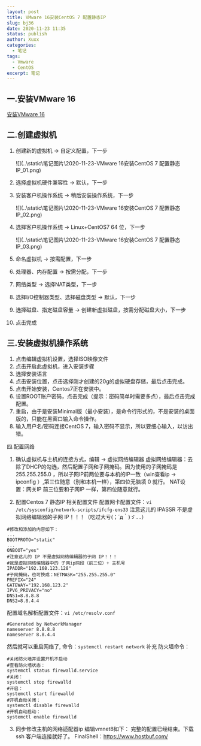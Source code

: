 ```yaml
---
layout: post
title: VMware 16安装CentOS 7 配置静态IP
slug: bj36
date: 2020-11-23 11:35
status: publish
author: Xuxx
categories: 
  - 笔记
tags: 
  - Vmware
  - CentOS
excerpt: 笔记
---
```


## 一.安装VMware 16

[安装VMware 16](https://blog.csdn.net/zouhuu/article/details/86530787)

## 二.创建虚拟机

1. 创建新的虚拟机 -> 自定义配置，下一步

   ![](..\static\笔记图片\2020-11-23-VMware 16安装CentOS 7 配置静态IP_01.png)

2. 选择虚拟机硬件兼容性 -> 默认，下一步

3. 安装客户机操作系统 -> 稍后安装操作系统，下一步

   ![](..\static\笔记图片\2020-11-23-VMware 16安装CentOS 7 配置静态IP_02.png)

4. 选择客户机操作系统 -> Linux+CentOS7 64 位，下一步

   ![](..\static\笔记图片\2020-11-23-VMware 16安装CentOS 7 配置静态IP_03.png)

5. 命名虚拟机 -> 按需配置，下一步

6. 处理器、内存配置 -> 按需分配，下一步

7. 网络类型 -> 选择NAT类型，下一步

8. 选择I/O控制器类型、选择磁盘类型 -> 默认，下一步

9. 选择磁盘、指定磁盘容量 -> 创建新虚拟磁盘，按需分配磁盘大小，下一步

10. 点击完成

## 三.安装虚拟机操作系统
1. 点击编辑虚拟机设置，选择ISO映像文件
2. 点击开启此虚拟机，进入安装步骤
3. 选择安装语言
4. 点击安装位置，点击选择刚才创建的20g的虚拟硬盘存储，最后点击完成。
5. 点击开始安装，Centos7正在安装中。
6. 设置ROOT账户密码，点击完成（提示：密码简单时需要多点），最后点击完成配置。
7. 重启，由于是安装Minimal版（最小安装），是命令行形式的，不是安装的桌面版的，只能在黑窗口输入命令操作。
8. 输入用户名/密码连接CentOS 7，输入密码不显示，所以要细心输入，以访出错。

四.配置网络

1. 确认虚拟机与主机的连接方式，编辑 -> 虚拟网络编辑器
    虚拟网络编辑器：去除了DHCP的勾选，然后配置子网和子网掩码。因为使用的子网掩码是 255.255.255.0 ，所以子网IP前两位要与本机的IP一致（win查看ip -> ipconfig ）,第三位随意（别和本机一样），第四位无脑填 0 就行。
    NAT设置：网关IP 前三位要和子网IP 一样，第四位随意就行。

2. 配置Centos 7 静态IP 相关配置文件
    配置网卡配置文件：`vi /etc/sysconfig/network-scripts/ifcfg-ens33`
    注意这儿的 IPASSR 不是虚拟网络编辑器的子网 IP！！！（吃过大亏(；´д｀)ゞ....）

  ```shell
  #修改和添加的内容如下：
  ...
  BOOTPROTO="static"
  ...
  ONBOOT="yes"
  #注意这儿的 IP 不是虚拟网络编辑器的子网 IP！！！
  #就是虚拟网络编辑器中的 子网ip网段（前三位）+ 主机号 
  IPADDR="192.168.123.128"
  #子网掩码，也可换成：NETMASK="255.255.255.0"
  PREFIX="24"
  GATEWAY="192.168.123.2"
  IPV6_PRIVACY="no"
  DNS1=8.8.8.8
  DNS2=8.8.4.4
  ```

  配置域名解析配置文件：`vi /etc/resolv.conf`

  ```shell
  #Generated by NetworkManager
  nameserver 8.8.8.8
  nameserver 8.8.4.4
  ```

  然后就可以重启网络了, 命令：`systemctl restart network`
  补充 防火墙命令：

  ```shell
  #关闭防火墙并设置开机不启动
  #查看防火墙状态：
  systemctl status firewalld.service
  #关闭：
  systemctl stop firewalld
  #开启：
  systemctl start firewalld
  #开机自动关闭：
  systemctl disable firewalld
  #开机自动启动：
  systemctl enable firewalld
  ```

3. 同步修改主机的网络适配器ip
编辑vmnet8如下：
完整的配置已经结束。下载 ssh 客户端连接就好了。
FinalShell：https://www.hostbuf.com/